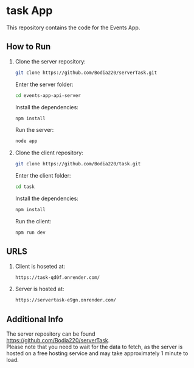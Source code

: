 # task App

This repository contains the code for the Events App.

## How to Run

1. Clone the server repository:
    ```bash
    git clone https://github.com/Bodia220/serverTask.git
    ```
    Enter the server folder:
    ```bash
    cd events-app-api-server
    ```
    Install the dependencies:
    ```bash
    npm install
    ```
    Run the server:
    ```bash
    node app
    ```

2. Clone the client repository:
    ```bash
    git clone https://github.com/Bodia220/task.git
    ```
    Enter the client folder:
    ```bash
    cd task
    ```
    Install the dependencies:
    ```bash
    npm install
    ```
    Run the client:
    ```bash
    npm run dev
    ```

## URLS

1. Client is hoseted at: 
    ```bash
    https://task-qd0f.onrender.com/
    ```
2. Server is hosted at: 
    ```bash
    https://servertask-e9gn.onrender.com/
    ```

## Additional Info

The server repository can be found https://github.com/Bodia220/serverTask.  
Please note that you need to wait for the data to fetch, as the server is hosted on a free hosting service and may take approximately 1 minute to load.
